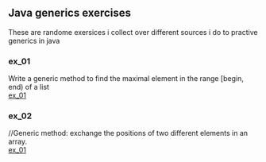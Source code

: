 ## Java generics exercises<br/>
These are randome exersices i collect over different sources i do to practive generics in java<br/>
### ex_01<br/>
Write a generic method to find the maximal element in the range [begin, end) of a list<br/>
[ex_01](./ex_01)<br/>
### ex_02<br/>
//Generic method: exchange the positions of two different elements in an array.<br/>
[ex_01](./ex_02)<br/>

